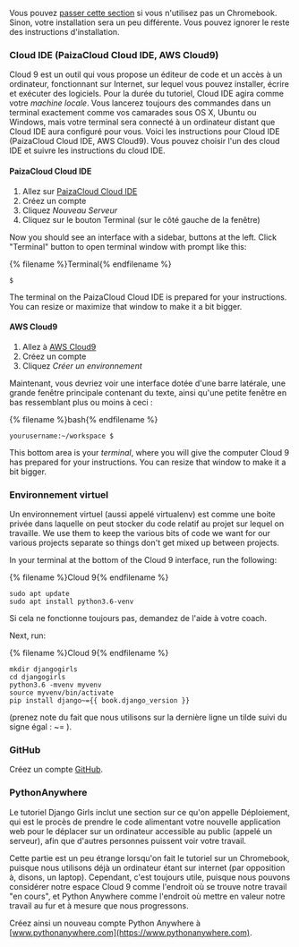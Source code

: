 Vous pouvez [passer cette section](http://tutorial.djangogirls.org/en/installation/#install-python) si vous n'utilisez pas un Chromebook. Sinon, votre installation sera un peu différente. Vous pouvez ignorer le reste des instructions d'installation.

### Cloud IDE (PaizaCloud Cloud IDE, AWS Cloud9)

Cloud 9 est un outil qui vous propose un éditeur de code et un accès à un ordinateur, fonctionnant sur Internet, sur lequel vous pouvez installer, écrire et exécuter des logiciels. Pour la durée du tutoriel, Cloud IDE agira comme votre *machine locale*. Vous lancerez toujours des commandes dans un terminal exactement comme vos camarades sous OS X, Ubuntu ou Windows, mais votre terminal sera connecté à un ordinateur distant que Cloud IDE aura configuré pour vous. Voici les instructions pour Cloud IDE (PaizaCloud Cloud IDE, AWS Cloud9). Vous pouvez choisir l'un des cloud IDE et suivre les instructions du cloud IDE.

#### PaizaCloud Cloud IDE

1. Allez sur [PaizaCloud Cloud IDE](https://paiza.cloud/)
2. Créez un compte
3. Cliquez *Nouveau Serveur*
4. Cliquez sur le bouton Terminal (sur le côté gauche de la fenêtre)

Now you should see an interface with a sidebar, buttons at the left. Click "Terminal" button to open terminal window with prompt like this:

{% filename %}Terminal{% endfilename %}

    $
    

The terminal on the PaizaCloud Cloud IDE is prepared for your instructions. You can resize or maximize that window to make it a bit bigger.

#### AWS Cloud9

1. Allez à [AWS Cloud9](https://aws.amazon.com/cloud9/)
2. Créez un compte
3. Cliquez *Créer un environnement*

Maintenant, vous devriez voir une interface dotée d'une barre latérale, une grande fenêtre principale contenant du texte, ainsi qu'une petite fenêtre en bas ressemblant plus ou moins à ceci :

{% filename %}bash{% endfilename %}

    yourusername:~/workspace $
    

This bottom area is your *terminal*, where you will give the computer Cloud 9 has prepared for your instructions. You can resize that window to make it a bit bigger.

### Environnement virtuel

Un environnement virtuel (aussi appelé virtualenv) est comme une boite privée dans laquelle on peut stocker du code relatif au projet sur lequel on travaille. We use them to keep the various bits of code we want for our various projects separate so things don't get mixed up between projects.

In your terminal at the bottom of the Cloud 9 interface, run the following:

{% filename %}Cloud 9{% endfilename %}

    sudo apt update
    sudo apt install python3.6-venv
    

Si cela ne fonctionne toujours pas, demandez de l'aide à votre coach.

Next, run:

{% filename %}Cloud 9{% endfilename %}

    mkdir djangogirls
    cd djangogirls
    python3.6 -mvenv myvenv
    source myvenv/bin/activate
    pip install django~={{ book.django_version }}
    

(prenez note du fait que nous utilisons sur la dernière ligne un tilde suivi du signe égal : ~= ).

### GitHub

Créez un compte [GitHub](https://github.com).

### PythonAnywhere

Le tutoriel Django Girls inclut une section sur ce qu'on appelle Déploiement, qui est le procès de prendre le code alimentant votre nouvelle application web pour le déplacer sur un ordinateur accessible au public (appelé un serveur), afin que d'autres personnes puissent voir votre travail.

Cette partie est un peu étrange lorsqu'on fait le tutoriel sur un Chromebook, puisque nous utilisons déjà un ordinateur étant sur internet (par opposition à, disons, un laptop). Cependant, c'est toujours utile, puisque nous pouvons considérer notre espace Cloud 9 comme l'endroit où se trouve notre travail "en cours", et Python Anywhere comme l'endroit où mettre en valeur notre travail au fur et à mesure que nous progressons.

Créez ainsi un nouveau compte Python Anywhere à [www.pythonanywhere.com](https://www.pythonanywhere.com).